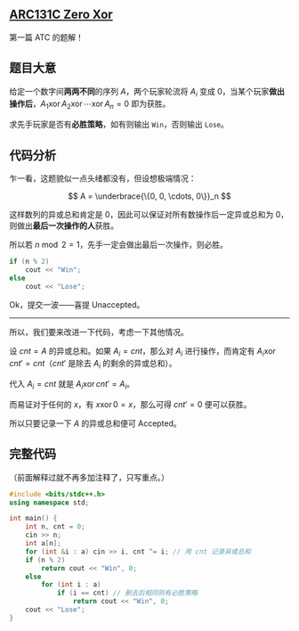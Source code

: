 ## [ARC131C Zero Xor](https://www.luogu.com.cn/problem/AT_arc131_c)

第一篇 ATC 的题解！

## 题目大意

给定一个数字间**两两不同**的序列 $A$，两个玩家轮流将 $A_i$ 变成 $0$，当某个玩家**做出操作后**，$A_1 \operatorname{xor} A_2 \operatorname{xor} \cdots \operatorname{xor} A_n = 0$ 即为获胜。

求先手玩家是否有**必胜策略**，如有则输出 `Win`，否则输出 `Lose`。

## 代码分析

乍一看，这题貌似一点头绪都没有，但设想极端情况：

$$ A = \underbrace{\{0, 0, \cdots, 0\}}_n $$

这样数列的异或总和肯定是 $0$，因此可以保证对所有数操作后一定异或总和为 $0$，则做出**最后一次操作的人**获胜。

所以若 $n \bmod 2 = 1$，先手一定会做出最后一次操作，则必胜。

```cpp
if (n % 2)
    cout << "Win";
else
    cout << "Lose";
```

Ok，提交一波——喜提 Unaccepted。

---

所以，我们要来改进一下代码，考虑一下其他情况。

设 $cnt = A$ 的异或总和。如果 $A_i = cnt$，那么对 $A_i$ 进行操作，而肯定有 $A_i \operatorname{xor} cnt' = cnt$（$cnt'$ 是除去 $A_i$ 的剩余的异或总和）。

代入 $A_i = cnt$ 就是 $A_i \operatorname{xor} cnt' = A_i$。

而易证对于任何的 $x$，有 $x \operatorname{xor} 0 = x$，那么可得 $cnt' = 0$ 便可以获胜。

所以只要记录一下 $A$ 的异或总和便可 Accepted。

## 完整代码

（前面解释过就不再多加注释了，只写重点。）

```cpp
#include <bits/stdc++.h>
using namespace std;

int main() {
    int n, cnt = 0;
    cin >> n;
    int a[n];
    for (int &i : a) cin >> i, cnt ^= i; // 用 cnt 记录异或总和
    if (n % 2)
        return cout << "Win", 0;
    else
        for (int i : a) 
            if (i == cnt) // 删去后相同则有必胜策略
                return cout << "Win", 0;
    cout << "Lose";
}
```